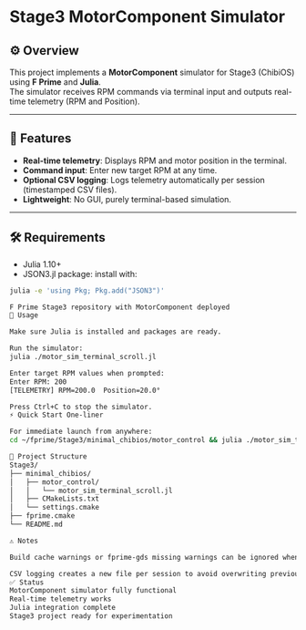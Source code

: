 # Stage3 MotorComponent Simulator

## ⚙️ Overview
This project implements a **MotorComponent** simulator for Stage3 (ChibiOS) using **F Prime** and **Julia**.  
The simulator receives RPM commands via terminal input and outputs real-time telemetry (RPM and Position).

---

## 📌 Features

- **Real-time telemetry**: Displays RPM and motor position in the terminal.
- **Command input**: Enter new target RPM at any time.
- **Optional CSV logging**: Logs telemetry automatically per session (timestamped CSV files).
- **Lightweight**: No GUI, purely terminal-based simulation.

---

## 🛠️ Requirements

- Julia 1.10+  
- JSON3.jl package: install with:

```bash
julia -e 'using Pkg; Pkg.add("JSON3")'

F Prime Stage3 repository with MotorComponent deployed
🚀 Usage

Make sure Julia is installed and packages are ready.

Run the simulator:
julia ./motor_sim_terminal_scroll.jl

Enter target RPM values when prompted:
Enter RPM: 200
[TELEMETRY] RPM=200.0  Position=20.0°

Press Ctrl+C to stop the simulator.
⚡ Quick Start One-liner

For immediate launch from anywhere:
cd ~/fprime/Stage3/minimal_chibios/motor_control && julia ./motor_sim_terminal_scroll.jl

📂 Project Structure
Stage3/
├── minimal_chibios/
│   ├── motor_control/
│   │   └── motor_sim_terminal_scroll.jl
│   ├── CMakeLists.txt
│   └── settings.cmake
├── fprime.cmake
└── README.md

⚠️ Notes

Build cache warnings or fprime-gds missing warnings can be ignored when running the simulator.

CSV logging creates a new file per session to avoid overwriting previous logs.
✅ Status
MotorComponent simulator fully functional
Real-time telemetry works
Julia integration complete
Stage3 project ready for experimentation
